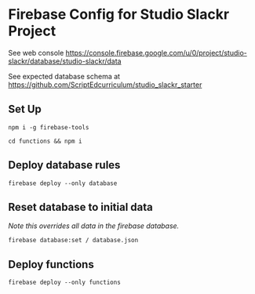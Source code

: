# Firebase Config for Studio Slackr Project

See web console
<https://console.firebase.google.com/u/0/project/studio-slackr/database/studio-slackr/data>

See expected database schema at
<https://github.com/ScriptEdcurriculum/studio_slackr_starter>

## Set Up

    npm i -g firebase-tools

    cd functions && npm i

## Deploy database rules

    firebase deploy --only database

## Reset database to initial data

_Note this overrides *all* data in the firebase database._

    firebase database:set / database.json

## Deploy functions

    firebase deploy --only functions
